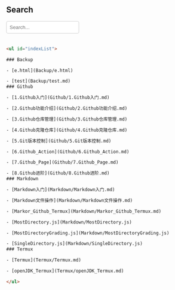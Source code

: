 ## Search
<div style="margin-bottom: 20px;">
  <input type="text" id="searchInput" placeholder="Search..." style="padding: 8px; border: 1px solid #ccc; border-radius: 4px;" oninput="searchFunction()">
</div>
<script>
function searchFunction() {
  var input, filter, ul, li, a, i, txtValue;
  input = document.getElementById('searchInput');
  filter = input.value.toUpperCase();
  ul = document.getElementById('indexList');
  li = ul.getElementsByTagName('li');
  for (i = 0; i < li.length; i++) {
    a = li[i].getElementsByTagName('a')[0];
    txtValue = a.textContent || a.innerText;
    if (txtValue.toUpperCase().indexOf(filter) > -1) {
      li[i].style.display = '';
    } else {
      li[i].style.display = 'none';
    }
  }
}
</script>

```html

<ul id="indexList">

### Backup

- [e.html](Backup/e.html)

- [test](Backup/test.md)
### Github

- [1.Github入门](Github/1.Github入门.md)

- [2.Github功能介绍](Github/2.Github功能介绍.md)

- [3.Github仓库管理](Github/3.Github仓库管理.md)

- [4.Github克隆仓库](Github/4.Github克隆仓库.md)

- [5.Git版本控制](Github/5.Git版本控制.md)

- [6.Github_Action](Github/6.Github_Action.md)

- [7.Github_Page](Github/7.Github_Page.md)

- [8.Github进阶](Github/8.Github进阶.md)
### Markdown

- [Markdown入门](Markdown/Markdown入门.md)

- [Markdown文件操作](Markdown/Markdown文件操作.md)

- [Markor_Github_Termux](Markdown/Markor_Github_Termux.md)

- [MostDirectory.js](Markdown/MostDirectory.js)

- [MostDirectoryGrading.js](Markdown/MostDirectoryGrading.js)

- [SingleDirectory.js](Markdown/SingleDirectory.js)
### Termux

- [Termux](Termux/Termux.md)

- [openJDK_Termux](Termux/openJDK_Termux.md)

</ul>
```
